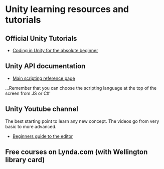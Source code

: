 # Unity learning resources and tutorials

## Official Unity Tutorials

+ [Coding in Unity for the absolute beginner](https://unity3d.com/learn/tutorials/topics/scripting/coding-unity-absolute-beginner)


## Unity API documentation

+ [Main scripting reference page](https://docs.unity3d.com/ScriptReference/index.html)

...Remember that you can choose the scripting language at the top of the screen from JS or C#


## Unity Youtube channel

The best starting point to learn any new concept. The videos go from very basic to more advanced.

+ [Beginners guide to the editor](https://youtu.be/5cPYpI6_yLs?list=PLX2vGYjWbI0QDlq-2flKEpeBAe3Y3L8BT)



## Free courses on Lynda.com (with Wellington library card)


